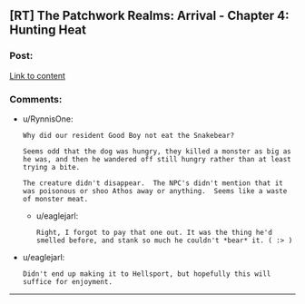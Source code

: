 ## [RT] The Patchwork Realms: Arrival - Chapter 4: Hunting Heat

### Post:

[Link to content](https://www.royalroad.com/fiction/30636/the-patchwork-realms-arrival/chapter/473597/chapter-4-hunting-heat)

### Comments:

- u/RynnisOne:
  ```
  Why did our resident Good Boy not eat the Snakebear?

  Seems odd that the dog was hungry, they killed a monster as big as he was, and then he wandered off still hungry rather than at least trying a bite.

  The creature didn't disappear.  The NPC's didn't mention that it was poisonous or shoo Athos away or anything.  Seems like a waste of monster meat.
  ```

  - u/eaglejarl:
    ```
    Right, I forgot to pay that one out. It was the thing he'd smelled before, and stank so much he couldn't *bear* it. ( :> )
    ```

- u/eaglejarl:
  ```
  Didn't end up making it to Hellsport, but hopefully this will suffice for enjoyment.
  ```

---

